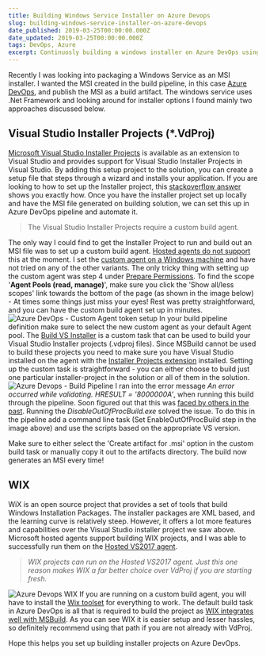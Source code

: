 ```yaml
---
title: Building Windows Service Installer on Azure Devops
slug: building-windows-service-installer-on-azure-devops
date_published: 2019-03-25T00:00:00.000Z
date_updated: 2019-03-25T00:00:00.000Z
tags: DevOps, Azure
excerpt: Continuosly building a windows installer on Azure DevOps using VdProj or WIX
---
```


Recently I was looking into packaging a Windows Service as an MSI installer. I wanted the MSI created in the build pipeline, in this case [Azure DevOps](https://azure.microsoft.com/en-au/services/devops/), and publish the MSI as a build artifact. The windows service uses .Net Framework and looking around for installer options I found mainly two approaches discussed below.

## Visual Studio Installer Projects (*.VdProj)

[Microsoft Visual Studio Installer Projects](https://marketplace.visualstudio.com/items?itemName=VisualStudioClient.MicrosoftVisualStudio2017InstallerProjects) is available as an extension to Visual Studio and provides support for Visual Studio Installer Projects in Visual Studio. By adding this setup project to the solution, you can create a setup file that steps through a wizard and installs your application. If you are looking to how to set up the Installer project, this [stackoverflow answer](https://stackoverflow.com/questions/9021075/how-to-create-an-installer-for-a-net-windows-service-using-visual-studio/9021107#9021107) shows you exactly how. Once you have the installer project set up locally and have the MSI file generated on building solution, we can set this up in Azure DevOps pipeline and automate it.

> The Visual Studio Installer Projects require a custom build agent.

The only way I could find to get the Installer Project to run and build out an MSI file was to set up a custom build agent. [Hosted agents do not support](https://developercommunity.visualstudio.com/idea/382210/add-support-to-build-installer-project-vdproj-in-a.html) this at the moment. I set the [custom agent on a Windows machine](https://docs.microsoft.com/en-us/azure/devops/pipelines/agents/v2-windows?view=azure-devops) and have not tried on any of the other variants. The only tricky thing with setting up the custom agent was step 4 under [Prepare Permissions](https://docs.microsoft.com/en-us/azure/devops/pipelines/agents/v2-windows?view=azure-devops#permissions). To find the scope '**Agent Pools (read, manage)**', make sure you click the 'Show all/less scopes' link towards the bottom of the page (as shown in the image below) - At times some things just miss your eyes! Rest was pretty straightforward, and you can have the custom build agent set up in minutes.
![Azure DevOps - Custom Agent token setup](__GHOST_URL__/content/images/azure_devops_custom_agent_token.jpg)
In your build pipeline definition make sure to select the new custom agent as your default Agent pool. The [Build VS Installer](https://marketplace.visualstudio.com/items?itemName=dutchworkz.BuildInstaller#overview) is a custom task that can be used to build your Visual Studio Installer projects (.vdproj files). Since MSBuild cannot be used to build these projects you need to make sure you have Visual Studio installed on the agent with the [Installer Projects extension](https://marketplace.visualstudio.com/items?itemName=VisualStudioClient.MicrosoftVisualStudio2017InstallerProjects) installed. Setting up the custom task is straightforward - you can either choose to build just one particular installer-project in the solution or all of them in the solution.
![Azure Devops - Build Pipeline](__GHOST_URL__/content/images/azure_devops_vdproj.jpg)
I ran into the error message *An error occurred while validating. HRESULT = '8000000A'*, when running this build through the pipeline. Soon figured out that this was [faced by others in the past](https://stackoverflow.com/questions/8648428/an-error-occurred-while-validating-hresult-8000000a/41788791#41788791). Running the *DisableOutOfProcBuild.exe* solved the issue. To do this in the pipeline add a command line task (Set EnableOutOfProcBuild step in the image above) and use the scripts based on the appropriate VS version.

Make sure to either select the 'Create artifact for .msi' option in the custom build task or manually copy it out to the artifacts directory. The build now generates an MSI every time!

## WIX

WiX is an open source project that provides a set of tools that build Windows Installation Packages. The installer packages are XML based, and the learning curve is relatively steep. However, it offers a lot more features and capabilities over the Visual Studio installer project we saw above. Microsoft hosted agents support building WIX projects, and I was able to successfully run them on the [Hosted VS2017 agent](https://docs.microsoft.com/en-us/azure/devops/pipelines/agents/hosted?view=azure-devops&amp;tabs=yaml).

> *WIX projects can run on the Hosted VS2017 agent. Just this one reason makes WIX a far better choice over VdProj if you are starting fresh.*

![Azure Devops WIX](__GHOST_URL__/content/images/azure_devops_wix.jpg)
If you are running on a custom build agent, you will have to install the [Wix toolset](http://wixtoolset.org/) for everything to work. The default build task in Azure DevOps is all that is required to build the project as [WIX integrates well with MSBuild](http://wixtoolset.org/documentation/manual/v3/msbuild/). As you can see WIX it is easier setup and lesser hassles, so definitely recommend using that path if you are not already with VdProj.

Hope this helps you set up building installer projects on Azure DevOps.

